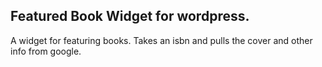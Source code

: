## Featured Book Widget for wordpress.
A widget for featuring books. Takes an isbn and pulls the cover and other info from google.
